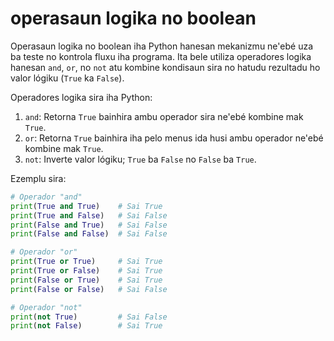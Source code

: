 # operasaun logika no boolean

Operasaun logika no boolean iha Python hanesan mekanizmu ne'ebé uza ba teste no kontrola fluxu iha programa. Ita bele utiliza operadores logika hanesan `and`, `or`, no `not` atu kombine kondisaun sira no hatudu rezultadu ho valor lógiku (`True` ka `False`).

Operadores logika sira iha Python:

1. `and`: Retorna `True` bainhira ambu operador sira ne'ebé kombine mak `True`.
2. `or`: Retorna `True` bainhira iha pelo menus ida husi ambu operador ne'ebé kombine mak `True`.
3. `not`: Inverte valor lógiku; `True` ba `False` no `False` ba `True`.

Ezemplu sira:

```python
# Operador "and"
print(True and True)    # Sai True
print(True and False)   # Sai False
print(False and True)   # Sai False
print(False and False)  # Sai False

# Operador "or"
print(True or True)     # Sai True
print(True or False)    # Sai True
print(False or True)    # Sai True
print(False or False)   # Sai False

# Operador "not"
print(not True)         # Sai False
print(not False)        # Sai True
```
